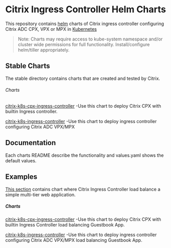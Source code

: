 # Citrix Ingress Controller Helm Charts

This repository contains [helm](https://helm.sh) charts of Citrix ingress controller configuring Citrix ADC CPX, VPX or MPX in [Kubernetes](https://kubernetes.io)

> Note: Charts may require access to kube-system namespace and/or cluster wide permissions for full functionality. Install/configure helm/tiller appropriately.


## Stable Charts
The stable directory contains charts that are created and tested by Citrix.

###### Charts
[citrix-k8s-cpx-ingress-controller](https://github.com/citrix/citrix-k8s-ingress-controller/tree/master/charts/stable/citrix-k8s-cpx-ingress-controller) -Use this chart to deploy Citrix CPX with builtin Ingress controller.

[citrix-k8s-ingress-controller](https://github.com/citrix/citrix-k8s-ingress-controller/tree/master/charts/stable/citrix-k8s-ingress-controller) -Use this chart to deploy ingress controller configuring Citrix ADC VPX/MPX

## Documentation
Each charts README describe the functionality and values.yaml shows the default values.

## Examples
[This section](https://github.com/citrix/citrix-k8s-ingress-controller/tree/master/charts/examples) contains chart where Citrix Ingress Controller load balance a simple multi-tier web application.

##### Charts
[citrix-k8s-cpx-ingress-controller](https://github.com/citrix/citrix-k8s-ingress-controller/tree/master/charts/examples/citrix-k8s-cpx-ingress-controller) -Use this chart to deploy Citrix CPX with builtin Ingress Controller load balancing Guestbook App.

[citrix-k8s-ingress-controller](https://github.com/citrix/citrix-k8s-ingress-controller/tree/master/charts/examples/citrix-k8s-ingress-controller) -Use this chart to deploy ingress controller configuring Citrix ADC VPX/MPX load balancing Guestbook App.
